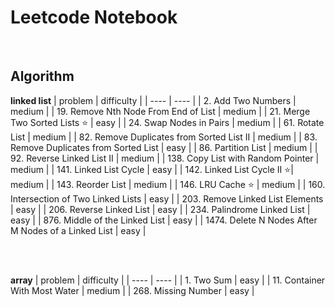 # Leetcode Notebook


<br>  




## Algorithm 

**linked list**
|  problem  | difficulty  |
|  ----  | ----  |
| 2. Add Two Numbers | medium |
| 19. Remove Nth Node From End of List  | medium |
| 21. Merge Two Sorted Lists &#x2B50;  | easy |
| 24. Swap Nodes in Pairs | medium |
| 61. Rotate List | medium |
| 82. Remove Duplicates from Sorted List II | medium |
| 83. Remove Duplicates from Sorted List | easy |
| 86. Partition List | medium | 
| 92. Reverse Linked List II | medium |
| 138. Copy List with Random Pointer | medium |
| 141. Linked List Cycle | easy |
| 142. Linked List Cycle II &#x2B50;| medium |
| 143. Reorder List | medium |
| 146. LRU Cache &#x2B50; | medium |
| 160. Intersection of Two Linked Lists | easy |
| 203. Remove Linked List Elements | easy |
| 206. Reverse Linked List | easy |
| 234. Palindrome Linked List | easy |
| 876. Middle of the Linked List | easy |
| 1474. Delete N Nodes After M Nodes of a Linked List | easy |

<br>
<br>

**array**
|  problem  | difficulty  |
|  ----  | ----  |
| 1. Two Sum | easy |
| 11. Container With Most Water | medium |
| 268. Missing Number | easy |





